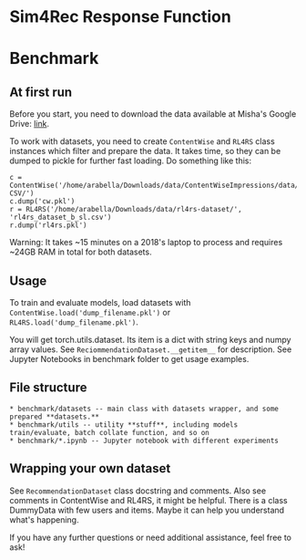 # Sim4Rec Response Function
 
# Benchmark
 
## At first run
 
Before you start, you need to download the data available at Misha's Google Drive: [link](https://drive.google.com/drive/folders/17mP753jtLIq4jERKxbQWKjAP994FPT66?usp=drive_link).
 
To work with datasets, you need to create `ContentWise` and `RL4RS` class instances which filter and prepare the data. It takes time, so they can be dumped to pickle for further fast loading. Do something like this:
```
c = ContentWise('/home/arabella/Downloads/data/ContentWiseImpressions/data/ContentWiseImpressions/CW10M-CSV/')
c.dump('cw.pkl')
r = RL4RS('/home/arabella/Downloads/data/rl4rs-dataset/', 'rl4rs_dataset_b_sl.csv')
r.dump('rl4rs.pkl')
```
Warning: It takes ~15 minutes on a 2018's laptop to process and requires ~24GB RAM in total for both datasets.
 
## Usage
To train and evaluate models, load datasets with `ContentWise.load('dump_filename.pkl')` or `RL4RS.load('dump_filename.pkl')`.
 
You will get torch.utils.dataset. Its item is a dict with string keys and numpy array values. See `ReciommendationDataset.__getitem__` for description. See Jupyter Notebooks in benchmark folder to get usage examples.
 
## File structure
```
* benchmark/datasets -- main class with datasets wrapper, and some prepared **datasets.** 
* benchmark/utils -- utility **stuff**, including models train/evaluate, batch collate function, and so on
* benchmark/*.ipynb -- Jupyter notebook with different experiments
```

## Wrapping your own dataset
See `RecommendationDataset` class docstring and comments.
Also see comments in ContentWise and RL4RS, it might be helpful.
There is a class DummyData with few users and items. Maybe it can help you understand what's happening.

If you have any further questions or need additional assistance, feel free to ask!